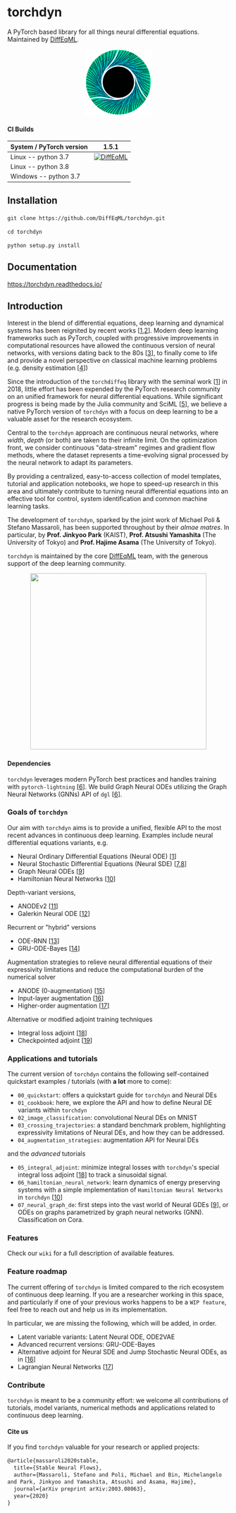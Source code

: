 # torchdyn
A PyTorch based library for all things neural differential equations. Maintained by [DiffEqML](https://github.com/DiffEqML).

<p align="center"> 
<img src="media/logo.png" width="150" height="150">
</p>

#### CI Builds

| System / PyTorch version | 1.5.1 |
|--------------------------|-------|
| Linux  -- python 3.7     |  [![DiffEqML](https://circleci.com/gh/DiffEqML/torchdyn.svg?style=svg)](https://app.circleci.com/pipelines/github/DiffEqML?filter=mine)  |
| Linux -- python 3.8      |       |
| Windows -- python 3.7    |       |

## Installation
`git clone https://github.com/DiffEqML/torchdyn.git`

`cd torchdyn`

`python setup.py install`

## Documentation 
https://torchdyn.readthedocs.io/

## Introduction
Interest in the blend of differential equations, deep learning and dynamical systems has been reignited by recent works [[1](https://arxiv.org/abs/1806.07366),[2](https://arxiv.org/abs/2001.04385)]. Modern deep learning frameworks such as PyTorch, coupled with progressive improvements in computational resources have allowed the continuous version of neural networks, with versions dating back to the 80s [[3](https://ieeexplore.ieee.org/abstract/document/6814892)],  to finally come to life and provide a novel perspective on classical machine learning problems (e.g. density estimation [[4](https://arxiv.org/abs/1810.01367)])

Since the introduction of the `torchdiffeq` library with the seminal work [[1](https://arxiv.org/abs/1806.07366)] in 2018, little effort has been expended by the PyTorch research community on an unified framework for neural differential equations. While significant progress is being made by the Julia community and SciML [[5](https://sciml.ai/2020/03/29/SciML.html)], we believe a native PyTorch version of `torchdyn` with a focus on deep learning to be a valuable asset for the research ecosystem. 

Central to the `torchdyn` approach are continuous neural networks, where *width*, *depth* (or both) are taken to their infinite limit. On the optimization front, we consider continuous "data-stream" regimes and gradient flow methods, where the dataset represents a time-evolving signal processed by the neural network to adapt its parameters. 

By providing a centralized, easy-to-access collection of model templates, tutorial and application notebooks, we hope to speed-up research in this area and ultimately contribute to turning neural differential equations into an effective tool for control, system identification and common machine learning tasks.

The development of `torchdyn`, sparked by the joint work of Michael Poli & Stefano Massaroli, has been supported throughout by their *almae matres*. In particular, by  **Prof. Jinkyoo Park** (KAIST), **Prof. Atsushi Yamashita** (The University of Tokyo) and **Prof. Hajime Asama** (The University of Tokyo).

`torchdyn` is maintained by the core [DiffEqML](https://github.com/DiffEqML) team, with the generous support of the deep learning community.

<p align="center"> 
<img src="media/GalNODE.gif" width="400" height="400">
</p>

#### Dependencies
`torchdyn` leverages modern PyTorch best practices and handles training with `pytorch-lightning` [[6](https://github.com/PyTorchLightning/pytorch-lightning)]. We build Graph Neural ODEs utilizing the Graph Neural Networks (GNNs) API of `dgl` [[6](https://www.dgl.ai/)].

###  Goals of `torchdyn`
Our aim with  `torchdyn` aims is to provide a unified, flexible API  to the most recent advances in continuous deep learning. Examples include neural differential equations variants, e.g.
* Neural Ordinary Differential Equations (Neural ODE) [[1](https://arxiv.org/abs/1806.07366)]
* Neural Stochastic Differential Equations (Neural SDE) [[7](https://arxiv.org/abs/1905.09883),[8](https://arxiv.org/abs/1906.02355)]
* Graph Neural ODEs [[9](https://arxiv.org/abs/1911.07532)]
* Hamiltonian Neural Networks [[10](https://arxiv.org/abs/1906.01563)]

Depth-variant versions, 
* ANODEv2 [[11](https://arxiv.org/abs/1906.04596)]
* Galerkin Neural ODE [[12](https://arxiv.org/abs/2002.08071)]

Recurrent or "hybrid" versions 
* ODE-RNN [[13](https://arxiv.org/abs/1907.03907)]
* GRU-ODE-Bayes [[14](https://arxiv.org/abs/1905.12374)]

Augmentation strategies to relieve neural differential equations of their expressivity limitations and reduce the computational burden of the numerical solver
* ANODE (0-augmentation) [[15](https://arxiv.org/abs/1904.01681)]
* Input-layer augmentation [[16](https://arxiv.org/abs/2002.08071)]
* Higher-order augmentation [[17](https://arxiv.org/abs/2002.08071)]

Alternative or modified adjoint training techniques 
* Integral loss adjoint [[18](https://arxiv.org/abs/2003.08063)]
* Checkpointed adjoint [[19](https://arxiv.org/abs/1902.10298)]

### Applications and tutorials
The current version of `torchdyn` contains the following self-contained quickstart examples / tutorials (with **a lot** more to come):
* `00_quickstart`: offers a quickstart guide for `torchdyn` and Neural DEs
* `01_cookbook`: here, we explore the API and how to define Neural DE variants within `torchdyn`
* `02_image_classification`: convolutional Neural DEs on MNIST
* `03_crossing_trajectories`: a standard benchmark problem, highlighting expressivity limitations of Neural DEs, and how they can be addressed.
* `04_augmentation_strategies`: augmentation API for Neural DEs

and the *advanced* tutorials
* `05_integral_adjoint`: minimize integral losses with `torchdyn`'s special integral loss adjoint  [[18](https://arxiv.org/abs/2003.08063)] to track a sinusoidal signal.
* `06_hamiltonian_neural_network`: learn dynamics of energy preserving systems with a simple implementation of `Hamiltonian Neural Networks` in `torchdyn` [[10](https://arxiv.org/abs/1906.01563)]
* `07_neural_graph_de`:  first steps into the vast world of Neural GDEs [[9](https://arxiv.org/abs/1911.07532)], or ODEs on graphs parametrized by graph neural networks (GNN). Classification on Cora.

### Features
Check our `wiki` for a full description of available features.

### Feature roadmap
The current offering of `torchdyn` is limited compared to the rich ecosystem of continuous deep learning. If you are a researcher working in this space, and particularly if one of your previous works happens to be a `WIP feature`, feel free to reach out and help us in its implementation. 

In particular, we are missing the following, which will be added, in order.
* Latent variable variants: Latent Neural ODE, ODE2VAE
* Advanced recurrent versions: GRU-ODE-Bayes
* Alternative adjoint for Neural SDE and Jump Stochastic Neural ODEs, as in [[16](https://arxiv.org/abs/1905.10403)]
* Lagrangian Neural Networks [[17](https://arxiv.org/abs/2003.04630)]


### Contribute
 `torchdyn` is meant to be a community effort: we welcome all contributions of tutorials, model variants, numerical methods and applications related to continuous deep learning. 

#### Cite us
If you find `torchdyn` valuable for your research or applied projects:
```
@article{massaroli2020stable,
  title={Stable Neural Flows},
  author={Massaroli, Stefano and Poli, Michael and Bin, Michelangelo and Park, Jinkyoo and Yamashita, Atsushi and Asama, Hajime},
  journal={arXiv preprint arXiv:2003.08063},
  year={2020}
}
```
